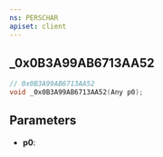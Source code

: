 ```yaml
---
ns: PERSCHAR
apiset: client
---
```

## _0x0B3A99AB6713AA52

```c
// 0x0B3A99AB6713AA52
void _0x0B3A99AB6713AA52(Any p0);
```


## Parameters
* **p0**: